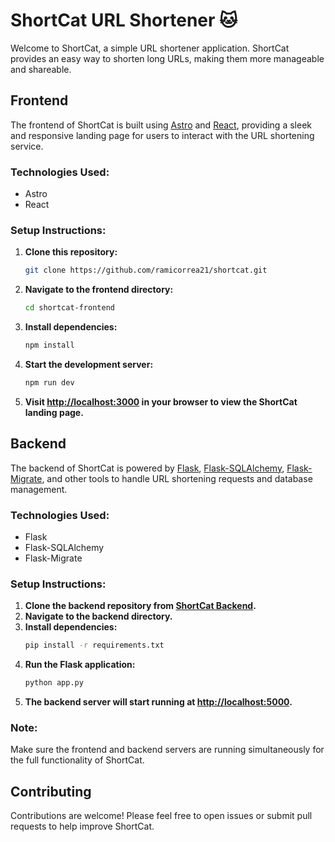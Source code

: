 # ShortCat URL Shortener 🐱

Welcome to ShortCat, a simple URL shortener application. ShortCat provides an easy way to shorten long URLs, making them more manageable and shareable.

## Frontend

The frontend of ShortCat is built using [Astro](https://astro.build/) and [React](https://reactjs.org/), providing a sleek and responsive landing page for users to interact with the URL shortening service.

### Technologies Used:
- Astro
- React

### Setup Instructions:
1. **Clone this repository:**
   ```bash
   git clone https://github.com/ramicorrea21/shortcat.git
   ```
2. **Navigate to the frontend directory:**
   ```bash
   cd shortcat-frontend
   ```
3. **Install dependencies:**
   ```bash
   npm install
   ```
4. **Start the development server:**
   ```bash
   npm run dev
   ```
5. **Visit [http://localhost:3000](http://localhost:3000) in your browser to view the ShortCat landing page.**

## Backend

The backend of ShortCat is powered by [Flask](https://flask.palletsprojects.com/), [Flask-SQLAlchemy](https://flask-sqlalchemy.palletsprojects.com/), [Flask-Migrate](https://flask-migrate.readthedocs.io/), and other tools to handle URL shortening requests and database management.

### Technologies Used:
- Flask
- Flask-SQLAlchemy
- Flask-Migrate

### Setup Instructions:
1. **Clone the backend repository from [ShortCat Backend](https://github.com/ramicorrea21/shortcat-rest.git).**
2. **Navigate to the backend directory.**
3. **Install dependencies:**
   ```bash
   pip install -r requirements.txt
   ```
4. **Run the Flask application:**
   ```bash
   python app.py
   ```
5. **The backend server will start running at [http://localhost:5000](http://localhost:5000).**

### Note:
Make sure the frontend and backend servers are running simultaneously for the full functionality of ShortCat.

## Contributing
Contributions are welcome! Please feel free to open issues or submit pull requests to help improve ShortCat.
